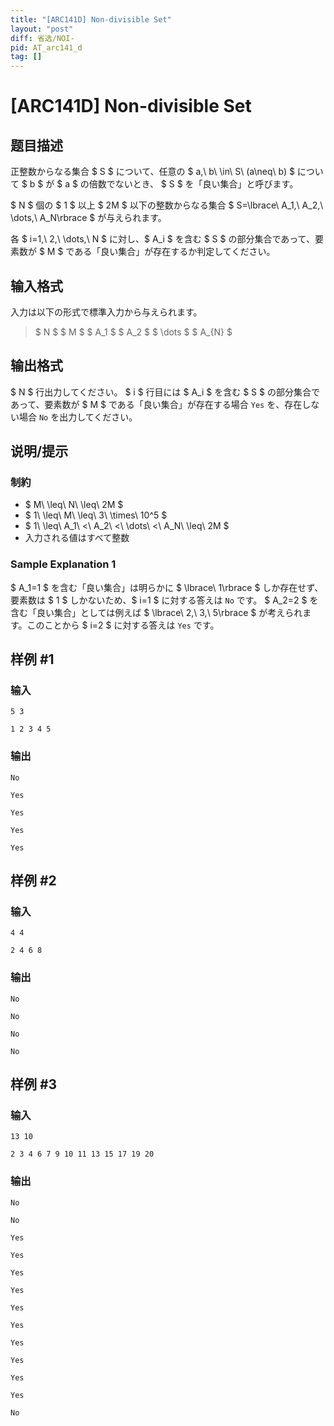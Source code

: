 ```yaml
---
title: "[ARC141D] Non-divisible Set"
layout: "post"
diff: 省选/NOI-
pid: AT_arc141_d
tag: []
---
```


# [ARC141D] Non-divisible Set

## 题目描述

[problemUrl]: https://atcoder.jp/contests/arc141/tasks/arc141_d

正整数からなる集合 $ S $ について、任意の $ a,\ b\ \in\ S\ (a\neq\ b) $ について $ b $ が $ a $ の倍数でないとき、 $ S $ を「良い集合」と呼びます。

$ N $ 個の $ 1 $ 以上 $ 2M $ 以下の整数からなる集合 $ S=\lbrace\ A_1,\ A_2,\ \dots,\ A_N\rbrace $ が与えられます。

各 $ i=1,\ 2,\ \dots,\ N $ に対し、$ A_i $ を含む $ S $ の部分集合であって、要素数が $ M $ である「良い集合」が存在するか判定してください。

## 输入格式

入力は以下の形式で標準入力から与えられます。

> $ N $ $ M $ $ A_1 $ $ A_2 $ $ \dots $ $ A_{N} $

## 输出格式

$ N $ 行出力してください。 $ i $ 行目には $ A_i $ を含む $ S $ の部分集合であって、要素数が $ M $ である「良い集合」が存在する場合 `Yes` を、存在しない場合 `No` を出力してください。

## 说明/提示

### 制約

- $ M\ \leq\ N\ \leq\ 2M $
- $ 1\ \leq\ M\ \leq\ 3\ \times\ 10^5 $
- $ 1\ \leq\ A_1\ <\ A_2\ <\ \dots\ <\ A_N\ \leq\ 2M $
- 入力される値はすべて整数

### Sample Explanation 1

$ A_1=1 $ を含む「良い集合」は明らかに $ \lbrace\ 1\rbrace $ しか存在せず、要素数は $ 1 $ しかないため、$ i=1 $ に対する答えは `No` です。 $ A_2=2 $ を含む「良い集合」としては例えば $ \lbrace\ 2,\ 3,\ 5\rbrace $ が考えられます。このことから $ i=2 $ に対する答えは `Yes` です。

## 样例 #1

### 输入

```
5 3
1 2 3 4 5
```

### 输出

```
No
Yes
Yes
Yes
Yes
```

## 样例 #2

### 输入

```
4 4
2 4 6 8
```

### 输出

```
No
No
No
No
```

## 样例 #3

### 输入

```
13 10
2 3 4 6 7 9 10 11 13 15 17 19 20
```

### 输出

```
No
No
Yes
Yes
Yes
Yes
Yes
Yes
Yes
Yes
Yes
Yes
No
```

